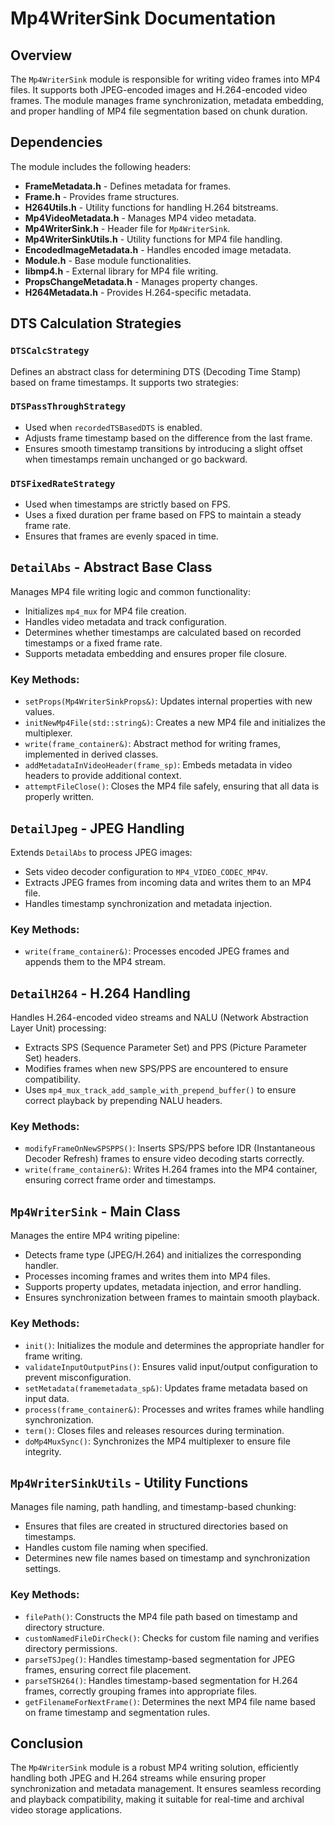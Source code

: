 # **Mp4WriterSink Documentation**

## **Overview**

The `Mp4WriterSink` module is responsible for writing video frames into MP4 files. It supports both JPEG-encoded images and H.264-encoded video frames. The module manages frame synchronization, metadata embedding, and proper handling of MP4 file segmentation based on chunk duration.

## **Dependencies**

The module includes the following headers:

* **FrameMetadata.h** \- Defines metadata for frames.  
* **Frame.h** \- Provides frame structures.  
* **H264Utils.h** \- Utility functions for handling H.264 bitstreams.  
* **Mp4VideoMetadata.h** \- Manages MP4 video metadata.  
* **Mp4WriterSink.h** \- Header file for `Mp4WriterSink`.  
* **Mp4WriterSinkUtils.h** \- Utility functions for MP4 file handling.  
* **EncodedImageMetadata.h** \- Handles encoded image metadata.  
* **Module.h** \- Base module functionalities.  
* **libmp4.h** \- External library for MP4 file writing.  
* **PropsChangeMetadata.h** \- Manages property changes.  
* **H264Metadata.h** \- Provides H.264-specific metadata.

## **DTS Calculation Strategies**

### **`DTSCalcStrategy`**

Defines an abstract class for determining DTS (Decoding Time Stamp) based on frame timestamps. It supports two strategies:

### **`DTSPassThroughStrategy`**

* Used when `recordedTSBasedDTS` is enabled.  
* Adjusts frame timestamp based on the difference from the last frame.  
* Ensures smooth timestamp transitions by introducing a slight offset when timestamps remain unchanged or go backward.

### **`DTSFixedRateStrategy`**

* Used when timestamps are strictly based on FPS.  
* Uses a fixed duration per frame based on FPS to maintain a steady frame rate.  
* Ensures that frames are evenly spaced in time.

## **`DetailAbs` \- Abstract Base Class**

Manages MP4 file writing logic and common functionality:

* Initializes `mp4_mux` for MP4 file creation.  
* Handles video metadata and track configuration.  
* Determines whether timestamps are calculated based on recorded timestamps or a fixed frame rate.  
* Supports metadata embedding and ensures proper file closure.

### **Key Methods:**

* `setProps(Mp4WriterSinkProps&)`: Updates internal properties with new values.  
* `initNewMp4File(std::string&)`: Creates a new MP4 file and initializes the multiplexer.  
* `write(frame_container&)`: Abstract method for writing frames, implemented in derived classes.  
* `addMetadataInVideoHeader(frame_sp)`: Embeds metadata in video headers to provide additional context.  
* `attemptFileClose()`: Closes the MP4 file safely, ensuring that all data is properly written.

## **`DetailJpeg` \- JPEG Handling**

Extends `DetailAbs` to process JPEG images:

* Sets video decoder configuration to `MP4_VIDEO_CODEC_MP4V`.  
* Extracts JPEG frames from incoming data and writes them to an MP4 file.  
* Handles timestamp synchronization and metadata injection.

### **Key Methods:**

* `write(frame_container&)`: Processes encoded JPEG frames and appends them to the MP4 stream.

## **`DetailH264` \- H.264 Handling**

Handles H.264-encoded video streams and NALU (Network Abstraction Layer Unit) processing:

* Extracts SPS (Sequence Parameter Set) and PPS (Picture Parameter Set) headers.  
* Modifies frames when new SPS/PPS are encountered to ensure compatibility.  
* Uses `mp4_mux_track_add_sample_with_prepend_buffer()` to ensure correct playback by prepending NALU headers.

### **Key Methods:**

* `modifyFrameOnNewSPSPPS()`: Inserts SPS/PPS before IDR (Instantaneous Decoder Refresh) frames to ensure video decoding starts correctly.  
* `write(frame_container&)`: Writes H.264 frames into the MP4 container, ensuring correct frame order and timestamps.

## **`Mp4WriterSink` \- Main Class**

Manages the entire MP4 writing pipeline:

* Detects frame type (JPEG/H.264) and initializes the corresponding handler.  
* Processes incoming frames and writes them into MP4 files.  
* Supports property updates, metadata injection, and error handling.  
* Ensures synchronization between frames to maintain smooth playback.

### **Key Methods:**

* `init()`: Initializes the module and determines the appropriate handler for frame writing.  
* `validateInputOutputPins()`: Ensures valid input/output configuration to prevent misconfiguration.  
* `setMetadata(framemetadata_sp&)`: Updates frame metadata based on input data.  
* `process(frame_container&)`: Processes and writes frames while handling synchronization.  
* `term()`: Closes files and releases resources during termination.  
* `doMp4MuxSync()`: Synchronizes the MP4 multiplexer to ensure file integrity.

## **`Mp4WriterSinkUtils` \- Utility Functions**

Manages file naming, path handling, and timestamp-based chunking:

* Ensures that files are created in structured directories based on timestamps.  
* Handles custom file naming when specified.  
* Determines new file names based on timestamp and synchronization settings.

### **Key Methods:**

* `filePath()`: Constructs the MP4 file path based on timestamp and directory structure.  
* `customNamedFileDirCheck()`: Checks for custom file naming and verifies directory permissions.  
* `parseTSJpeg()`: Handles timestamp-based segmentation for JPEG frames, ensuring correct file placement.  
* `parseTSH264()`: Handles timestamp-based segmentation for H.264 frames, correctly grouping frames into appropriate files.  
* `getFilenameForNextFrame()`: Determines the next MP4 file name based on frame timestamp and segmentation rules.

## **Conclusion**

The `Mp4WriterSink` module is a robust MP4 writing solution, efficiently handling both JPEG and H.264 streams while ensuring proper synchronization and metadata management. It ensures seamless recording and playback compatibility, making it suitable for real-time and archival video storage applications.

